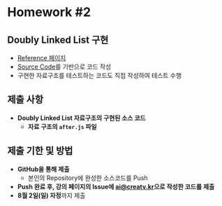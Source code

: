 # Homework #2

## Doubly Linked List 구현

- [Reference 페이지](https://github.com/ai-creatv/algorithm_FED16/tree/master/3_DataStructures/3_4_LinkedLists)
- [Source Code](https://github.com/ai-creatv/algorithm_FED16/blob/master/3_DataStructures/3_4_LinkedLists/src/DLL/after.js)를 기반으로 코드 작성
- 구현한 자료구조를 테스트하는 코드도 직접 작성하여 테스트 수행

## 제출 사항

- **Doubly Linked List 자료구조의 구현된 소스 코드**
  - **자료 구조의 `after.js` 파일**

## 제출 기한 및 방법

- **GitHub을 통해 제출**
  - 본인의 Repository에 완성한 소스코드를 Push
- **Push 완료 후, 강의 페이지의 Issue에 <ai@creatv.kr>으로 작성한 코드를 제출**
- **8월 2일(일) 자정**까지 제출
